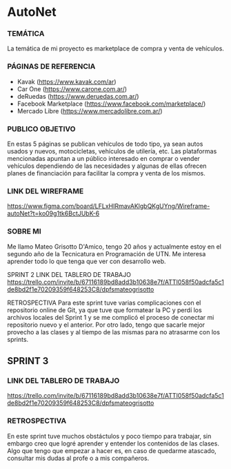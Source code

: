 # AutoNet

### TEMÁTICA
La temática de mi proyecto es marketplace de compra y venta de vehículos. 

### PÁGINAS DE REFERENCIA
 - Kavak (https://www.kavak.com/ar)
 - Car One (https://www.carone.com.ar/)
 - deRuedas (https://www.deruedas.com.ar/)
 - Facebook Marketplace (https://www.facebook.com/marketplace/)
 - Mercado Libre (https://www.mercadolibre.com.ar/)

### PUBLICO OBJETIVO
En estas 5 páginas se publican vehículos de todo tipo, ya sean autos usados y nuevos, motocicletas, vehículos de utilería, etc. Las plataformas mencionadas apuntan a un público interesado en comprar o vender vehículos dependiendo de las necesidades y algunas de ellas ofrecen planes de financiación para facilitar la compra y venta de los mismos.

### LINK DEL WIREFRAME
https://www.figma.com/board/LFLxHIRmavAKlgbQKgUYng/Wireframe-autoNet?t=ko09g1tk6BctJUbK-6

### SOBRE MI
Me llamo Mateo Grisotto D'Amico, tengo 20 años y actualmente estoy en el segundo año de la Tecnicatura en Programación de UTN. Me interesa aprender todo lo que tenga que ver con desarrollo web.

SPRINT 2
LINK DEL TABLERO DE TRABAJO
https://trello.com/invite/b/67116189bd8add3b10638e7f/ATTI058f50adcfa5c1de8bd2f1e70209359f648253C8/dpfsmateogrisotto

RETROSPECTIVA
Para este sprint tuve varias complicaciones con el repositorio online de Git, ya que tuve que formatear la PC y perdí los archivos locales del Sprint 1 y se me complicó el proceso de conectar mi repositorio nuevo y el anterior. Por otro lado, tengo que sacarle mejor provecho a las clases y al tiempo de las mismas para no atrasarme con los sprints.

## SPRINT 3
### LINK DEL TABLERO DE TRABAJO
https://trello.com/invite/b/67116189bd8add3b10638e7f/ATTI058f50adcfa5c1de8bd2f1e70209359f648253C8/dpfsmateogrisotto

### RETROSPECTIVA
En este sprint tuve muchos obstáctulos y poco tiempo para trabajar, sin embargo creo que logré aprender y entender los contenidos de las clases. Algo que tengo que empezar a hacer es, en caso de quedarme atascado, consultar mis dudas al profe o a mis compañeros. 
